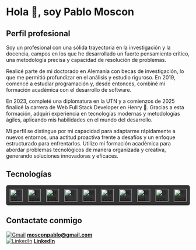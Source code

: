 # Hola 👋, soy Pablo Moscon 

## Perfil profesional 

Soy un profesional con una sólida trayectoria en la investigación y la docencia, campos en los que he desarrollado un fuerte pensamiento crítico, una metodología precisa y capacidad de resolución de problemas.

Realicé parte de mi doctorado en Alemania con becas de investigación, lo que me permitió profundizar en el análisis y estudio riguroso. En 2019, comencé a estudiar programación y, desde entonces, combiné mi formación académica con el desarrollo de software.

En 2023, completé una diplomatura en la UTN y a comienzos de 2025 finalicé la carrera de Web Full Stack Developer en Henry 🚀. Gracias a esta formación, adquirí experiencia en tecnologías modernas y metodologías ágiles, aplicando mis habilidades en el mundo del desarrollo.

Mi perfil se distingue por mi capacidad para adaptarme rápidamente a nuevos entornos, una actitud proactiva frente a desafíos y un enfoque estructurado para enfrentarlos. Utilizo mi formación académica para abordar problemas tecnológicos de manera organizada y creativa, generando soluciones innovadoras y eficaces.


## Tecnologías 

<div style="display: flex; gap: 15px; background-color: #333; padding: 10px; border-radius: 5px; align-items: center;">
  <img src="https://cdn.jsdelivr.net/npm/simple-icons@v4/icons/css3.svg" alt="CSS logo" width="35" height="35">
  <img src="https://cdn.jsdelivr.net/npm/simple-icons@v4/icons/express.svg" alt="Express logo" width="35" height="35">
  <img src="https://cdn.jsdelivr.net/npm/simple-icons@v4/icons/html5.svg" alt="HTML logo" width="35" height="35">
  <img src="https://cdn.jsdelivr.net/npm/simple-icons@v4/icons/javascript.svg" alt="JS logo" width="35" height="35">
  <img src="https://cdn.jsdelivr.net/npm/simple-icons@v4/icons/mongodb.svg" alt="Mongo logo" width="35" height="35">
  <img src="https://cdn.jsdelivr.net/npm/simple-icons@v4/icons/mysql.svg" alt="MySQL logo" width="35" height="35">
  <img src="https://cdn.jsdelivr.net/npm/simple-icons@v4/icons/node-dot-js.svg" alt="Node logo" width="35" height="35">
  <img src="https://cdn.jsdelivr.net/npm/simple-icons@v4/icons/nestjs.svg" alt="Nest logo" width="35" height="35">
  <img src="https://cdn.jsdelivr.net/npm/simple-icons@v4/icons/docker.svg" alt="Docker logo" width="35" height="35">
  <img src="https://cdn.jsdelivr.net/npm/simple-icons@v4/icons/postgresql.svg" alt="Postgres logo" width="35" height="35">
</div>


## Contactate conmigo 

[![Gmail](https://img.icons8.com/color/32/000000/gmail-new.png)](mailto:mosconpablo@gmail.com)  [**mosconpablo@gmail.com**](mailto:mosconpablo@gmail.com)  
[![LinkedIn](https://img.icons8.com/color/32/000000/linkedin.png)](https://www.linkedin.com/in/pablo-mosc%C3%B3n-7990142b0/)  [**LinkedIn**](https://www.linkedin.com/in/pablo-mosc%C3%B3n-7990142b0/)




